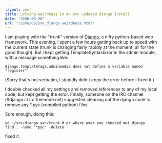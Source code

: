 ```yaml
---
layout: post
title: Solving weirdness in an svn updated django install
date: "2006-06-20"
url: "/2006/06/svn_django_weirdness.html"
---
```


I am playing with the "trunk" version of [Django][1], a nifty
python-based web framework. This evening, I spent a few hours getting
back up to speed with the current state (trunk is changing fairly
rapidly at the moment, all for the good though). But I kept getting
TemplateSyntaxError in the admin module, with a message something
like:

[1]: http://www.djangoproject.com/

    django.templatetags.adminmedia does not define a variable named "register"

(Sorry that's not verbatim, I stupidly didn't copy the error before I fixed it.)

I double checked all my settings and removed references to any of my
local code, but kept getting the error. Finally, someone on the IRC
channel (#django at irc.freenode.net) suggested cleaning out the
django code to remove any *.pyc (compiled python) files.

Sure enough, doing this:

    cd ~/src/django.svn/trunk # or where ever you checked out django 
    find . -name "*pyc" -delete

fixed it.
